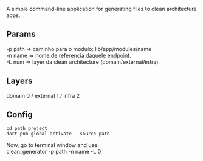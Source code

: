 A simple command-line application for generating files to clean architecture apps.

## Params
-p path => caminho para o modulo: lib/app/modules/name  
-n name => nome de referencia daquele endpoint.  
-L num => layer da clean architecture (domain/external/infra)

## Layers
 domain 0 / external 1 / infra 2

## Config
```
cd path_project  
dart pub global activate --source path . 
```
Now, go to terminal window and use:  
clean_generator -p path -n name -L 0

